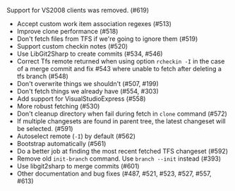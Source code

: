 Support for VS2008 clients was removed. (#619)

* Accept custom work item association regexes (#513)
* Improve clone performance (#518)
* Don't fetch files from TFS if we're going to ignore them (#519)
* Support custom checkin notes (#520)
* Use LibGit2Sharp to create commits (#534, #546)
* Correct Tfs remote returned when using option `rcheckin -I` in the case of a merge commit
 and fix #543 where unable to fetch after deleting a tfs branch (#548)
* Don't overwrite things we shouldn't (#507, #199)
* Don't fetch things we already have (#554, #303)
* Add support for VisualStudioExpress (#558)
* More robust fetching (#530)
* Don't cleanup directory when fail during fetch in `clone` command (#572)
* If multiple changesets are found in parent tree, the latest changeset will be selected. (#591)
* Autoselect remote (`-I`) by default (#562)
* Bootstrap automatically (#561)
* Do a better job at finding the most recent fetched TFS changeset (#592)
* Remove old `init-branch` command. Use `branch --init` instead (#393)
* Use libgit2sharp to merge commits (#601)
* Other documentation and bug fixes (#487, #521, #523, #527, #557, #613)

